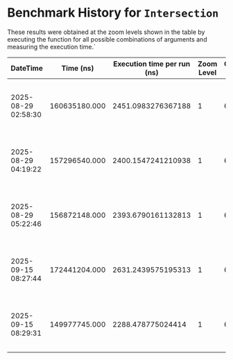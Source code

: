 # Benchmark History for `Intersection`

These results were obtained at the zoom levels shown in the table by executing the function for all possible combinations of arguments and measuring the execution time.`

| DateTime | Time (ns) | Execution time per run (ns) | Zoom Level | Operation Count | Remarks |
|----------|----------|-----------------------|------------|----------------|--------|
| 2025-08-29 02:58:30 | 160635180.000 | 2451.0983276367188 | 1 | 65536 | Only voxels with an elevation of zero or higher are considered. |
| 2025-08-29 04:19:22 | 157296540.000 | 2400.1547241210938 | 1 | 65536 | Only voxels with an elevation of zero or higher are considered. |
| 2025-08-29 05:22:46 | 156872148.000 | 2393.6790161132813 | 1 | 65536 | Only voxels with an elevation of zero or higher are considered. |
| 2025-09-15 08:27:44 | 172441204.000 | 2631.2439575195313 | 1 | 65536 | Only voxels with an elevation of zero or higher are considered. |
| 2025-09-15 08:29:31 | 149977745.000 | 2288.478775024414 | 1 | 65536 | Only voxels with an elevation of zero or higher are considered. |
